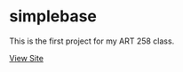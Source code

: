 # simplebase
This is the first project for my ART 258 class.

[View Site](https://Maya0212.github.io/simplebase)